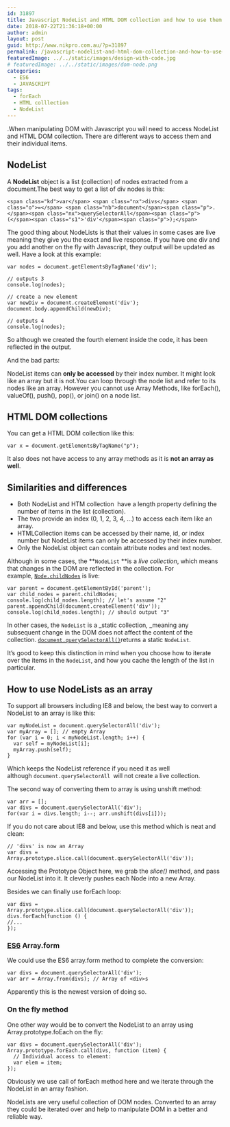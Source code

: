 ```yaml
---
id: 31897
title: Javascript NodeList and HTML DOM collection and how to use them
date: 2018-07-22T21:36:18+00:00
author: admin
layout: post
guid: http://www.nikpro.com.au/?p=31897
permalink: /javascript-nodelist-and-html-dom-collection-and-how-to-use-them/
featuredImage: ../../static/images/design-with-code.jpg
# featuredImage: ../../static/images/dom-node.png
categories:
  - ES6
  - JAVASCRIPT
tags:
  - forEach
  - HTML colllection
  - NodeList
---
```

.When manipulating DOM with Javascript you will need to access NodeList and HTML DOM collection. There are different ways to access them and their individual items.

## NodeList

A **NodeList** object is a list (collection) of nodes extracted from a document.The best way to get a list of div nodes is this:

`<span class="kd">var</span> <span class="nx">divs</span> <span class="o">=</span> <span class="nb">document</span><span class="p">.</span><span class="nx">querySelectorAll</span><span class="p">(</span><span class="s1">'div'</span><span class="p">);</span>`

The good thing about NodeLists is that their values in some cases are live meaning they give you the exact and live response. If you have one div and you add another on the fly with Javascript, they output will be updated as well. Have a look at this example:

`var nodes = document.getElementsByTagName('div');`

`// outputs 3`  
`console.log(nodes);`

`// create a new element`  
`var newDiv = document.createElement('div');`  
`document.body.appendChild(newDiv);`

`// outputs 4`  
`console.log(nodes);`

So although we created the fourth element inside the code, it has been reflected in the output. 

And the bad parts:

NodeList items can **only be accessed** by their index number. It might look like an array but it is not.You can loop through the node list and refer to its nodes like an array. However you cannot use Array Methods, like forEach(), valueOf(), push(), pop(), or join() on a node list.

## HTML DOM collections

You can get a HTML DOM collection like this:

`var x = document.getElementsByTagName("p");`

It also does not have access to any array methods as it is **not an array as well**.

## Similarities and differences

  * Both NodeList and HTM collection  have a length property defining the number of items in the list (collection).
  * The two provide an index (0, 1, 2, 3, 4, &#8230;) to access each item like an array.
  * HTMLCollection items can be accessed by their name, id, or index number but NodeList items can only be accessed by their index number.
  * Only the NodeList object can contain attribute nodes and text nodes.

Although in some cases, the **`NodeList` **is a _live collection_, which means that changes in the DOM are reflected in the collection. For example, [`Node.childNodes`](https://developer.mozilla.org/en-US/docs/Web/API/Node/childNodes "The Node.childNodes read-only property returns a live NodeList of child nodes of the given element where the first child node is assigned index 0.") is live:

`var parent = document.getElementById('parent');`  
`var child_nodes = parent.childNodes;`  
`console.log(child_nodes.length); // let's assume "2"`  
`parent.appendChild(document.createElement('div'));`  
`console.log(child_nodes.length); // should output "3"`

In other cases, the `NodeList` is a _static collection, _meaning any subsequent change in the DOM does not affect the content of the collection. [`document.querySelectorAll()`](https://developer.mozilla.org/en-US/docs/Web/API/Document/querySelectorAll "The Element method querySelectorAll() returns a static (not live) NodeList representing a list of the document's elements that match the specified group of selectors.")returns a static `NodeList`.

It&#8217;s good to keep this distinction in mind when you choose how to iterate over the items in the `NodeList`, and how you cache the length of the list in particular.

## How to use NodeLists as an array

To support all browsers including IE8 and below, the best way to convert a NodeList to an array is like this:

`var myNodeList = document.querySelectorAll('div');`  
`var myArray = []; // empty Array`  
`for (var i = 0; i < myNodeList.length; i++) {`  
`  var self = myNodeList[i];`  
`  myArray.push(self);`  
`}`

Which keeps the NodeList reference if you need it as well although `document.querySelectorAll `will not create a live collection.

The second way of converting them to array is using unshift method:

`var arr = [];`  
`var divs = document.querySelectorAll('div');`  
`for(var i = divs.length; i--; arr.unshift(divs[i]));`

If you do not care about IE8 and below, use this method which is neat and clean:

`// 'divs' is now an Array`  
`var divs = Array.prototype.slice.call(document.querySelectorAll('div'));`

Accessing the Prototype Object here, we grab the _slice()_ method, and pass our NodeList into it. It cleverly pushes each Node into a new Array.

Besides we can finally use forEach loop:

`var divs = Array.prototype.slice.call(document.querySelectorAll('div'));`  
`divs.forEach(function () {`  
`//...`  
`});`

### [ES6](http://www.nikpro.com.au/for-loop-in-javascript-and-es6-explained/) Array.form 

We could use the ES6 array.form method to complete the conversion:

`var divs = document.querySelectorAll('div');`  
`var arr = Array.from(divs); // Array of <div>s`

Apparently this is the newest version of doing so.

### On the fly method

One other way would be to convert the NodeList to an array using Array.prototype.foEach on the fly:

`var divs = document.querySelectorAll('div');`  
`Array.prototype.forEach.call(divs, function (item) {`  
`  // Individual access to element:`  
`  var elem = item;`  
`});`

Obviously we use call of forEach method here and we iterate through the NodeList in an array fashion.

NodeLists are very useful collection of DOM nodes. Converted to an array they could be iterated over and help to manipulate DOM in a better and reliable way.